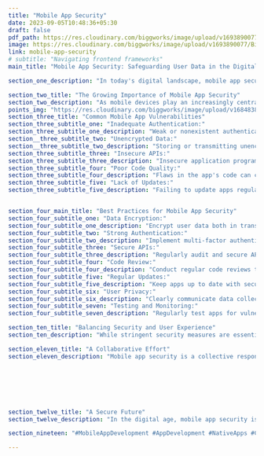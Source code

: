 ```yaml
---
title: "Mobile App Security"
date: 2023-09-05T10:48:36+05:30
draft: false
pdf_path: https://res.cloudinary.com/biggworks/image/upload/v1693890077/Biggworks%20PDF%20of%20Blogs/Mobile_App_Security_logbva.pdf#toolbar=0
image: https://res.cloudinary.com/biggworks/image/upload/v1693890077/Biggworks%20PDF%20of%20Blogs/Mobile_App_Security_logbva.png
link: mobile-app-security
# subtitle: "Navigating frontend frameworks"
main_title: "Mobile App Security: Safeguarding User Data in the Digital Era"

section_one_description: "In today's digital landscape, mobile app security is paramount. Protecting user data has become an essential responsibility for developers and organizations alike. This article delves into the significance of mobile app security, common vulnerabilities, and best practices to ensure the safety of user information."

section_two_title: "The Growing Importance of Mobile App Security"
section_two_description: "As mobile devices play an increasingly central role in our lives, the data they hold becomes a prime target for cybercriminals. From personal information to financial details, user data is vulnerable to theft, misuse, and breaches. This reality underscores the need for robust mobile app security measures to maintain user trust and protect sensitive information."
points_img: "https://res.cloudinary.com/biggworks/image/upload/v1684838348/Group_11544_lwrsg0.png"
section_three_title: "Common Mobile App Vulnerabilities"
section_three_subtitle_one: "Inadequate Authentication:"
section_three_subtitle_one_description: "Weak or nonexistent authentication methods can allow unauthorized access to user accounts."
section__three_subtitle_two: "Unencrypted Data:"
section__three_subtitle_two_description: "Storing or transmitting unencrypted data exposes it to potential interception by hackers."
section_three_subtitle_three: "Insecure APIs:"
section_three_subtitle_three_description: "Insecure application programming interfaces (APIs) can lead to data leaks and breaches."
section_three_subtitle_four: "Poor Code Quality:"
section_three_subtitle_four_description: "Flaws in the app's code can create vulnerabilities that attackers can exploit."
section_three_subtitle_five: "Lack of Updates:"
section_three_subtitle_five_description: "Failing to update apps regularly leaves them exposed to known vulnerabilities."


section_four_main_title: "Best Practices for Mobile App Security"
section_four_subtitle_one: "Data Encryption:"
section_four_subtitle_one_description: "Encrypt user data both in transit and at rest to thwart unauthorized access."
section_four_subtitle_two: "Strong Authentication:"
section_four_subtitle_two_description: "Implement multi-factor authentication to ensure secure user access."
section_four_subtitle_three: "Secure APIs:"
section_four_subtitle_three_description: "Regularly audit and secure APIs to prevent data leakage."
section_four_subtitle_four: "Code Review:"
section_four_subtitle_four_description: "Conduct regular code reviews to identify and address security vulnerabilities."
section_four_subtitle_five: "Regular Updates:"
section_four_subtitle_five_description: "Keep apps up to date with security patches and bug fixes to fend off potential threats."
section_four_subtitle_six: "User Privacy:"
section_four_subtitle_six_description: "Clearly communicate data collection and usage policies to users, obtaining their informed consent."
section_four_subtitle_seven: "Testing and Monitoring:"
section_four_subtitle_seven_description: "Regularly test apps for vulnerabilities and employ continuous monitoring for unusual activities."

section_ten_title: "Balancing Security and User Experience"
section_ten_description: "While stringent security measures are essential, they shouldn't compromise user experience. Striking a balance between safeguarding data and delivering seamless interactions is crucial. A secure app inspires user confidence, fostering long-term engagement and loyalty."

section_eleven_title: "A Collaborative Effort"
section_eleven_description: "Mobile app security is a collective responsibility that involves developers, organizations, and users. Developers must adopt security-by-design principles and stay updated on emerging threats. Organizations should invest in security infrastructure and prioritize user privacy. Users, on their part, must exercise caution when granting app permissions and keep their devices updated."







section_twelve_title: "A Secure Future"
section_twelve_description: "In the digital age, mobile app security is non-negotiable. As technology evolves, so do the tactics of cybercriminals. By following best practices, implementing robust security measures, and fostering a culture of security awareness, we can collectively ensure that user data remains protected in the ever-expanding digital landscape." 

section_nineteen: "#MobileAppDevelopment #AppDevelopment #NativeApps #CrossPlatformApps #iOSApps #AndroidApps #PWAs #ReactNative #Flutter #Xamarin #MobileTech #CodeEfficiency #UserExperience #AppSolutions #TechInnovation #UIUXDesign #DigitalExperiences #HybridApps #MobileDev #AppProgramming"

---
```


